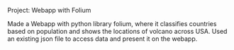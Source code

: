 Project: Webapp with Folium 


Made a Webapp with python library folium, where it classifies countries based on population and shows the locations of volcano across USA. Used an existing json file to access data and present it on the webapp. 
